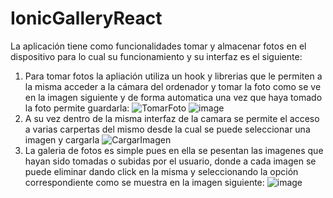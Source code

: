 # IonicGalleryReact
La aplicación tiene como funcionalidades tomar y almacenar fotos en el dispositivo para lo cual su funcionamiento y su interfaz es el siguiente:
1. Para tomar fotos la apliación utiliza un hook y librerias que le permiten a la misma acceder a la cámara del ordenador y tomar la foto como se ve en la imagen siguiente y de forma automatica una vez que haya tomado la foto permite guardarla:
![TomarFoto](https://user-images.githubusercontent.com/66123679/128437317-deb66123-bbee-4f84-a340-8c5158cd77a1.PNG)
![image](https://user-images.githubusercontent.com/66123679/128437708-eaf00408-df15-4752-aea9-ece08da16adc.png)
2. A su vez dentro de la misma interfaz de la camara se permite el acceso a varias carpertas del mismo desde la cual se puede seleccionar una imagen y cargarla 
![CargarImagen](https://user-images.githubusercontent.com/66123679/128437360-141f9496-8e6a-4441-956e-e8a4e60c8656.PNG)
3. La galeria de fotos es simple pues en ella se pesentan las imagenes que hayan sido tomadas o subidas por el usuario, donde a cada imagen se puede eliminar dando click en la misma y seleccionando la opción correspondiente como se muestra en la imagen siguiente:
![image](https://user-images.githubusercontent.com/66123679/128437465-149e4452-2255-4290-b15f-78d1fff5c962.png)
